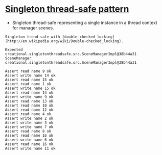 [Singleton thread-safe pattern](http://en.wikipedia.org/wiki/Singleton_pattern)
=================

* Singleton thread-safe representing a single instance in a thread context for manager scenes.

```
Singleton tread-safe with [double-checked locking](http://en.wikipedia.org/wiki/Double-checked_locking).

Expected     creational.singletonthreadsafe.src.SceneManagerImpl@38b44a31
SceneManager creational.singletonthreadsafe.src.SceneManagerImpl@38b44a31

Assert read name 9 ok
Assert write name 14 ok
Assert read name 15 ok
Assert read name 1 ok
Assert write name 15 ok
Assert read name 14 ok
Assert write name 9 ok
Assert read name 13 ok
Assert read name 10 ok
Assert read name 12 ok
Assert read name 4 ok
Assert write name 2 ok
Assert write name 3 ok
Assert write name 7 ok
Assert read name 8 ok
Assert read name 16 ok
Assert write name 6 ok
Assert read name 16 ok
Assert write name 11 ok

```
